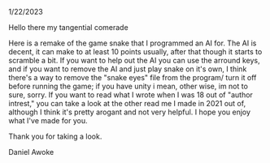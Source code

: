 1/22/2023

Hello there my tangential comerade

Here is a remake of the game snake that I programmed an AI for. The AI is decent, it can make to at least 10 points usually, after that though it starts to scramble a bit. If you want to help out the AI you can use the arround keys, and if you want to remove the AI and just play snake on it's own, I think there's a way to remove the "snake eyes" file from the program/ turn it off before running the game; if you have unity i mean, other wise, im not to sure, sorry. If you want to read what I wrote when I was 18 out of "author intrest," you can take a look at the other read me I made in 2021 out of, although I think it's pretty arogant and not very helpful. I hope you enjoy what I've made for you. 

Thank you for taking a look.

Daniel Awoke
